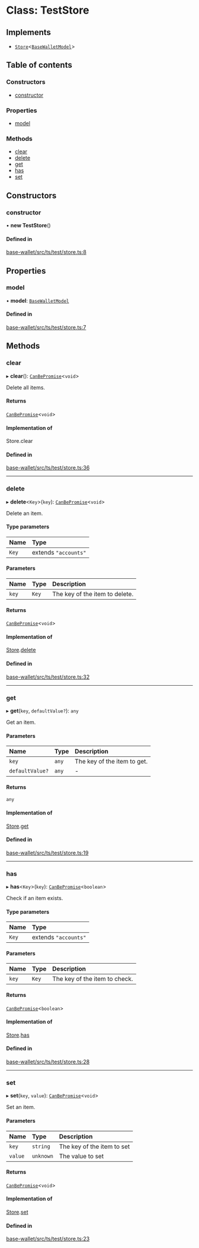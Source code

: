 # Class: TestStore

## Implements

- [`Store`](../interfaces/Store.md)<[`BaseWalletModel`](../interfaces/BaseWalletModel.md)\>

## Table of contents

### Constructors

- [constructor](TestStore.md#constructor)

### Properties

- [model](TestStore.md#model)

### Methods

- [clear](TestStore.md#clear)
- [delete](TestStore.md#delete)
- [get](TestStore.md#get)
- [has](TestStore.md#has)
- [set](TestStore.md#set)

## Constructors

### constructor

• **new TestStore**()

#### Defined in

[base-wallet/src/ts/test/store.ts:8](https://gitlab.com/i3-market/code/wp3/t3.2/i3m-wallet-monorepo/-/blob/156c319/packages/base-wallet/src/ts/test/store.ts#L8)

## Properties

### model

• **model**: [`BaseWalletModel`](../interfaces/BaseWalletModel.md)

#### Defined in

[base-wallet/src/ts/test/store.ts:7](https://gitlab.com/i3-market/code/wp3/t3.2/i3m-wallet-monorepo/-/blob/156c319/packages/base-wallet/src/ts/test/store.ts#L7)

## Methods

### clear

▸ **clear**(): [`CanBePromise`](../API.md#canbepromise)<`void`\>

Delete all items.

#### Returns

[`CanBePromise`](../API.md#canbepromise)<`void`\>

#### Implementation of

Store.clear

#### Defined in

[base-wallet/src/ts/test/store.ts:36](https://gitlab.com/i3-market/code/wp3/t3.2/i3m-wallet-monorepo/-/blob/156c319/packages/base-wallet/src/ts/test/store.ts#L36)

___

### delete

▸ **delete**<`Key`\>(`key`): [`CanBePromise`](../API.md#canbepromise)<`void`\>

Delete an item.

#### Type parameters

| Name | Type |
| :------ | :------ |
| `Key` | extends ``"accounts"`` |

#### Parameters

| Name | Type | Description |
| :------ | :------ | :------ |
| `key` | `Key` | The key of the item to delete. |

#### Returns

[`CanBePromise`](../API.md#canbepromise)<`void`\>

#### Implementation of

[Store](../interfaces/Store.md).[delete](../interfaces/Store.md#delete)

#### Defined in

[base-wallet/src/ts/test/store.ts:32](https://gitlab.com/i3-market/code/wp3/t3.2/i3m-wallet-monorepo/-/blob/156c319/packages/base-wallet/src/ts/test/store.ts#L32)

___

### get

▸ **get**(`key`, `defaultValue?`): `any`

Get an item.

#### Parameters

| Name | Type | Description |
| :------ | :------ | :------ |
| `key` | `any` | The key of the item to get. |
| `defaultValue?` | `any` | - |

#### Returns

`any`

#### Implementation of

[Store](../interfaces/Store.md).[get](../interfaces/Store.md#get)

#### Defined in

[base-wallet/src/ts/test/store.ts:19](https://gitlab.com/i3-market/code/wp3/t3.2/i3m-wallet-monorepo/-/blob/156c319/packages/base-wallet/src/ts/test/store.ts#L19)

___

### has

▸ **has**<`Key`\>(`key`): [`CanBePromise`](../API.md#canbepromise)<`boolean`\>

Check if an item exists.

#### Type parameters

| Name | Type |
| :------ | :------ |
| `Key` | extends ``"accounts"`` |

#### Parameters

| Name | Type | Description |
| :------ | :------ | :------ |
| `key` | `Key` | The key of the item to check. |

#### Returns

[`CanBePromise`](../API.md#canbepromise)<`boolean`\>

#### Implementation of

[Store](../interfaces/Store.md).[has](../interfaces/Store.md#has)

#### Defined in

[base-wallet/src/ts/test/store.ts:28](https://gitlab.com/i3-market/code/wp3/t3.2/i3m-wallet-monorepo/-/blob/156c319/packages/base-wallet/src/ts/test/store.ts#L28)

___

### set

▸ **set**(`key`, `value`): [`CanBePromise`](../API.md#canbepromise)<`void`\>

Set an item.

#### Parameters

| Name | Type | Description |
| :------ | :------ | :------ |
| `key` | `string` | The key of the item to set |
| `value` | `unknown` | The value to set |

#### Returns

[`CanBePromise`](../API.md#canbepromise)<`void`\>

#### Implementation of

[Store](../interfaces/Store.md).[set](../interfaces/Store.md#set)

#### Defined in

[base-wallet/src/ts/test/store.ts:23](https://gitlab.com/i3-market/code/wp3/t3.2/i3m-wallet-monorepo/-/blob/156c319/packages/base-wallet/src/ts/test/store.ts#L23)
